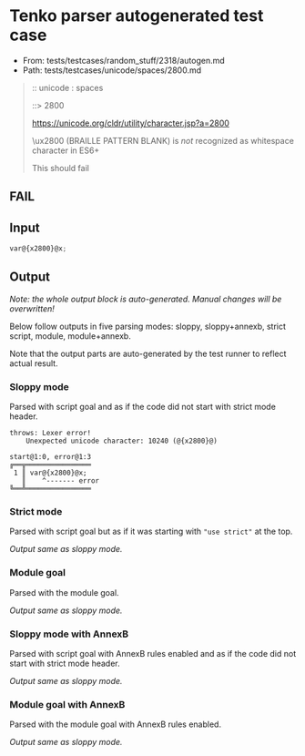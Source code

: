 # Tenko parser autogenerated test case

- From: tests/testcases/random_stuff/2318/autogen.md
- Path: tests/testcases/unicode/spaces/2800.md

> :: unicode : spaces
>
> ::> 2800
>
> https://unicode.org/cldr/utility/character.jsp?a=2800
>
> \ux2800 (BRAILLE PATTERN BLANK) is _not_ recognized as whitespace character in ES6+
>
> This should fail

## FAIL

## Input

`````js
var@{x2800}@x;
`````

## Output

_Note: the whole output block is auto-generated. Manual changes will be overwritten!_

Below follow outputs in five parsing modes: sloppy, sloppy+annexb, strict script, module, module+annexb.

Note that the output parts are auto-generated by the test runner to reflect actual result.

### Sloppy mode

Parsed with script goal and as if the code did not start with strict mode header.

`````
throws: Lexer error!
    Unexpected unicode character: 10240 (@{x2800}@)

start@1:0, error@1:3
╔══╦════════════════
 1 ║ var@{x2800}@x;
   ║    ^------- error
╚══╩════════════════

`````

### Strict mode

Parsed with script goal but as if it was starting with `"use strict"` at the top.

_Output same as sloppy mode._

### Module goal

Parsed with the module goal.

_Output same as sloppy mode._

### Sloppy mode with AnnexB

Parsed with script goal with AnnexB rules enabled and as if the code did not start with strict mode header.

_Output same as sloppy mode._

### Module goal with AnnexB

Parsed with the module goal with AnnexB rules enabled.

_Output same as sloppy mode._
